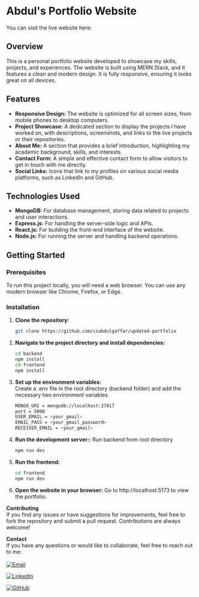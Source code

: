 # Abdul's Portfolio Website
You can visit the live website here: 

## Overview

This is a personal portfolio website developed to showcase my skills, projects, and experiences. The website is built using MERN Stack, and it features a clean and modern design. It is fully responsive, ensuring it looks great on all devices.

## Features

- **Responsive Design:** The website is optimized for all screen sizes, from mobile phones to desktop computers.
- **Project Showcase:** A dedicated section to display the projects I have worked on, with descriptions, screenshots, and links to the live projects or their repositories.
- **About Me:** A section that provides a brief introduction, highlighting my academic background, skills, and interests.
- **Contact Form:** A simple and effective contact form to allow visitors to get in touch with me directly.
- **Social Links:** Icons that link to my profiles on various social media platforms, such as LinkedIn and GitHub.

## Technologies Used

- **MongoDB:** For database management, storing data related to projects and user interactions.
- **Express.js:** For handling the server-side logic and APIs.
- **React.js:** For building the front-end interface of the website.
- **Node.js:** For running the server and handling backend operations.

## Getting Started

### Prerequisites<br/>

To run this project locally, you will need a web browser. You can use any modern browser like Chrome, Firefox, or Edge.

### Installation

1. **Clone the repository:**

   ```bash
   git clone https://github.com/csabdulgaffar/updated-portfolio
   
2. **Navigate to the project directory and install dependencies:**

   ```bash
   cd backend
   npm install
   cd frontend
   npm install

3. **Set up the environment variables:**<br/>
   Create a .env file in the root directory (backend folder) and add the necessary two environment variables <br/>
   ```bash
   MONGO_URI = mongodb://localhost:27017
   port = 5000
   USER_EMAIL = <your_gmail>
   EMAIL_PASS = <your_gmail_password>
   RECEIVER_EMAIL = <your_gmail>
   
5. **Run the development server::**
   Run backend from root directory
   ```bash
   npm run dev
   
6. **Run the frontend:**
   ```bash
   cd frontend
   npm run dev
   
7. **Open the website in your browser:**
   Go to http://localhost:5173 to view the portfolio.

**Contributing**<br/>
  If you find any issues or have suggestions for improvements, feel free to fork the repository and submit a pull request. Contributions are always welcome!<br/>

**Contact**<br/>
  If you have any questions or would like to collaborate, feel free to reach out to me:<br/><br/>
  [![Email](https://img.shields.io/badge/Email-Contact-red?logo=gmail)](mailto:csbadulgaffar@gamil.com)<br/>
  
  [![LinkedIn](https://img.shields.io/badge/LinkedIn-Profile-blue?logo=linkedin)](https://www.linkedin.com/in/csbabdulgaffar/) <br/>
  
  [![GitHub](https://img.shields.io/badge/GitHub-Profile-black?logo=github)](https://github.com/csabdulgaffar/)
